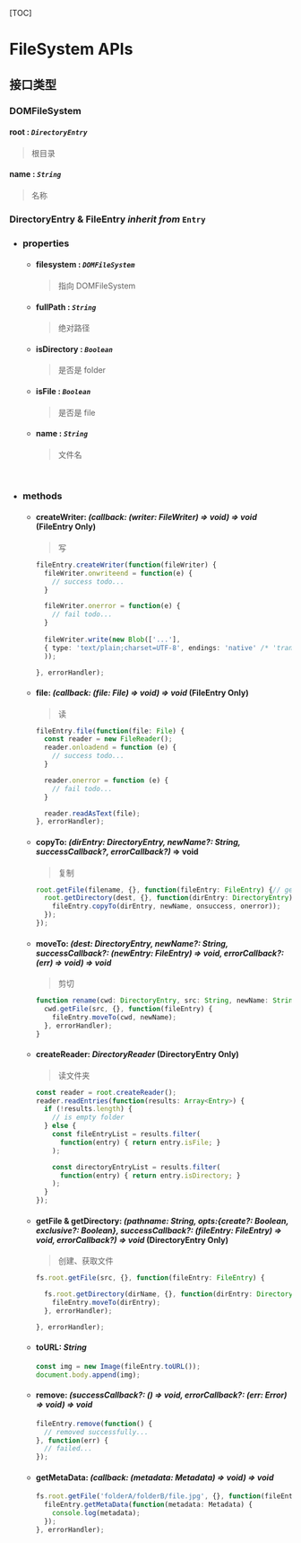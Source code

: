 [TOC]

# FileSystem APIs

## 接口类型

### DOMFileSystem

#### root : _`DirectoryEntry`_

> 根目录

#### name : _`String`_

> 名称



### DirectoryEntry & FileEntry _inherit from_ `Entry`

* ### properties

  - #### filesystem : _`DOMFileSystem`_

    > 指向 DOMFileSystem

  - #### fullPath : _`String`_

    > 绝对路径

  - #### isDirectory : _`Boolean`_

    > 是否是 folder

  - #### isFile : _`Boolean`_

    > 是否是 file

  - #### name : _`String`_

    > 文件名

    ​

* ### methods

  - ####  createWriter: _(callback: (writer: FileWriter) => void) => void_ (FileEntry Only)

    > 写

    ```typescript
    fileEntry.createWriter(function(fileWriter) {
      fileWriter.onwriteend = function(e) {
        // success todo...
      }

      fileWriter.onerror = function(e) {
        // fail todo...
      }
      
      fileWriter.write(new Blob(['...'],
      { type: 'text/plain;charset=UTF-8', endings: 'native' /* 'transparet' */ }
      ));

    }, errorHandler);
    ```

  - #### file: _(callback: (file: File) => void) => void_ (FileEntry Only)

    > 读

    ```typescript
    fileEntry.file(function(file: File) {
      const reader = new FileReader();
      reader.onloadend = function (e) {
    	// success todo...
      }

      reader.onerror = function (e) {
        // fail todo...
      }

      reader.readAsText(file);
    }, errorHandler);
    ```

  - #### copyTo: _(dirEntry: DirectoryEntry, newName?: String, successCallback?, errorCallback?)_ => void

    > 复制

    ```typescript
    root.getFile(filename, {}, function(fileEntry: FileEntry) {// get fileEntry
      root.getDirectory(dest, {}, function(dirEntry: DirectoryEntry) {// get dest dirEntry
        fileEntry.copyTo(dirEntry, newName, onsuccess, onerror));
      });
    });
    ```

  - #### moveTo: _(dest: DirectoryEntry, newName?: String, successCallback?: (newEntry: FileEntry) => void, errorCallback?: (err) => void) => void_

    > 剪切

    ```typescript
    function rename(cwd: DirectoryEntry, src: String, newName: String) {
      cwd.getFile(src, {}, function(fileEntry) {
        fileEntry.moveTo(cwd, newName);
      }, errorHandler);
    }
    ```

  - #### createReader: _DirectoryReader_ (DirectoryEntry Only)

    > 读文件夹

    ```typescript
    const reader = root.createReader();
    reader.readEntries(function(results: Array<Entry>) {
      if (!results.length) {
        // is empty folder
      } else {
        const fileEntryList = results.filter(
          function(entry) { return entry.isFile; }
        );

        const directoryEntryList = results.filter(
          function(entry) { return entry.isDirectory; }
        );
      }
    });
    ```

  - #### getFile & getDirectory: _(pathname: String, opts:{create?: Boolean, exclusive?: Boolean}, successCallback?: (fileEntry: FileEntry) => void, errorCallback?) => void_  (DirectoryEntry Only)

    > 创建、获取文件

    ```typescript
    fs.root.getFile(src, {}, function(fileEntry: FileEntry) {

      fs.root.getDirectory(dirName, {}, function(dirEntry: DirectoryEntry) {
        fileEntry.moveTo(dirEntry);
      }, errorHandler);

    }, errorHandler);
    ```

  - #### toURL: _String_

    ```typescript
    const img = new Image(fileEntry.toURL());
    document.body.append(img);
    ```

  - #### remove: _(successCallback?: () => void, errorCallback?: (err: Error) => void) => void_

    ```typescript
    fileEntry.remove(function() {
      // removed successfully...
    }, function(err) {
      // failed...
    });
    ```

  - #### getMetaData: _(callback: (metadata: Metadata) => void) => void_

    ```typescript
    fs.root.getFile('folderA/folderB/file.jpg', {}, function(fileEntry: FileEntry) {
      fileEntry.getMetaData(function(metadata: Metadata) {
        console.log(metadata);
      });
    }, errorHandler);
    ```

    ​

    ​